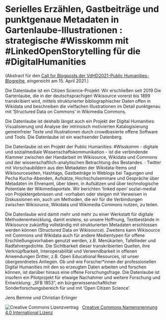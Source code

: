 # Serielles Erzählen, Gastbeiträge und punktgenaue Metadaten in Gartenlaube-Illustrationen : strategische #Wisskomm mit #LinkedOpenStorytelling für die #DigitalHumanities

(Abstract für den [Call for Blogposts der VdHD2021-Public Humanities-Blogreihe](https://publicdh.hypotheses.org/15), eingereicht am 15. April 2021.)

Die Datenlaube ist ein Citizen Science-Projekt: Wir erschließen seit 2019 Die Gartenlaube, die in der deutschsprachigen Wikisource vorerst bis 1899 transkribiert wird, mittels strukturierter bibliographischer Daten offen in Wikidata und beschreiben die vielfachen  Illustrationen im Detail punktgenau mit ‘Structured Data on Commons’ in Wikimedia Commons. 

Die Datenlaube ist deshalb längst auch ein Projekt der Digital Humanities: Visualisierung und Analyse der intrinsisch motivierten Katalogisierung gemeinfreier Texte und Illustrationen durch crowdbasierte offene Software und Tools. Die Datenlaube ist ein wachsender Datenberg.

Die Datenlaube ist ein Projekt der Public Humanities: #Wisskomm - digitale und sozialmediale Wissenschaftskommunikation - ist die verbindende Klammer zwischen der Handarbeit im Wikisource, Wikidata und Commons und der wissenschaftlich-analytischen Betrachtung des Bestandes. : Twitter mit Vorschaubildern aus den Metadaten der Wikidata-Items und Wikisourceseiten, Hashtags, Gastbeiträge in Weblogs bei Tagungen und Pecha Kucha-Abenden, Aufsätze, Hochschulseminare und Gespräche über Metadaten im Ehrenamt, über Ideen, in Aufsätzen und über technologische Potentiale der Wikimediaportale. Wir berichten ‘linked open’ sozial-medial von Projektergebnissen und -vorhaben oder steigen mit Verweisen in Diskussionen ein, auch um Methoden, die wir für die Verbindungen zwischen Wikisource, Wikidata und Wikimedia Commons nutzen, zu teilen.

Die Datenlaube wird damit mehr und mehr zu einer Werkstatt für digitale Methodenentwicklung, damit erstens, so unsere Hoffnung, Textbestände in Wikisource zukünftig vollständig mit strukturierten Metadaten erschlossen werden können (Structured Data on Wikisource). Zweitens kann Wikisource mit Commons und Wikidata auch für andere Medientypen für offene Erschließungsvorhaben genutzt werden, z.B. Menükarten, Tafellieder und Radfahrergedichte. Die Sichtbarkeit dieser transkribierten Quellen, ihre Verknüpfbarkeit, Interoperabilität und Verwendbarkeit in offenen Anwendungen Dritter, z.B. Open Educational Resources, ist unser übergeordnetes Anliegen. Ob und wie Forscher*innen der professionellen Digital Humanities mit den so erzeugten Daten arbeiten und forschen können, ist darüber hinaus eine offene Forschungsfrage. Die Datenlaube ist insofern ein Pilotprojekt für etwaige Nachahmer und weitere Forschung und Entwicklung: „SFB 1853“, ein bürgerwissenschaftlicher Sonderforschungsbereich für und mit ‘Open Citizen Science’.


Jens Bemme und Christian Erlinger

<img alt="Creative Commons Lizenzvertrag" style="border-width:0" src="https://i.creativecommons.org/l/by/4.0/80x15.png" />&nbsp;&nbsp;&nbsp;<a rel="license" href="http://creativecommons.org/licenses/by/4.0/">Creative Commons Namensnennung 4.0 International Lizenz</a> <a rel="license" href="http://creativecommons.org/licenses/by/4.0/">
